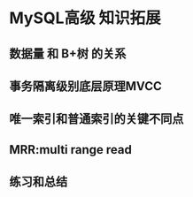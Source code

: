 # MySQL高级 知识拓展

## 数据量 和 B+树 的关系

## 事务隔离级别底层原理MVCC

## 唯一索引和普通索引的关键不同点

## MRR:multi range read

## 练习和总结
